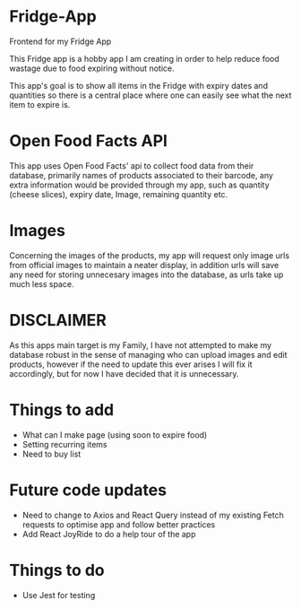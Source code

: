 # Fridge-App
Frontend for my Fridge App

This Fridge app is a hobby app I am creating in order to help reduce food wastage due to food expiring without notice.

This app's goal is to show all items in the Fridge with expiry dates and quantities so there is a central place where one can easily see what the next item 
to expire is.

# Open Food Facts API
This app uses Open Food Facts' api to collect food data from their database, primarily names of products associated to their barcode, any extra information would 
be provided through my app, such as quantity (cheese slices), expiry date, Image, remaining quantity etc.

# Images
Concerning the images of the products, my app will request only image urls from official images to maintain a neater display, in addition urls will save any need for storing unnecesary 
images into the database, as urls take up much less space.

# DISCLAIMER
As this apps main target is my Family, I have not attempted to make my database robust in the sense of managing who can upload images and edit products, however if the need to update this ever arises I will fix it accordingly, but for now I have decided that it is unnecessary.

# Things to add
- What can I make page (using soon to expire food)
- Setting recurring items
- Need to buy list
  
# Future code updates
- Need to change to Axios and React Query instead of my existing Fetch requests to optimise app and follow better practices
- Add React JoyRide to do a help tour of the app

# Things to do
- Use Jest for testing
